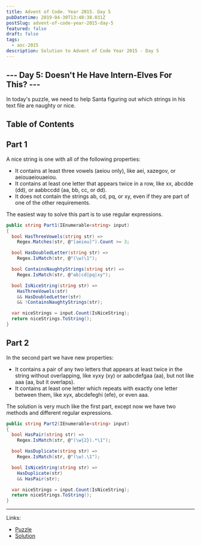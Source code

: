 ```yaml
---
title: Advent of Code. Year 2015. Day 5
pubDatetime: 2019-04-30T13:40:38.031Z
postSlug: advent-of-code-year-2015-day-5
featured: false
draft: false
tags:
  - aoc-2015
description: Solution to Advent of Code Year 2015 - Day 5
---
```


## --- Day 5: Doesn't He Have Intern-Elves For This? ---

In today's puzzle, we need to help Santa figuring out which strings in his text file are naughty or nice.

## Table of Contents

## Part 1

A nice string is one with all of the following properties:

- It contains at least three vowels (aeiou only), like aei, xazegov, or aeiouaeiouaeiou.
- It contains at least one letter that appears twice in a row, like xx, abcdde (dd), or aabbccdd (aa, bb, cc, or dd).
- It does not contain the strings ab, cd, pq, or xy, even if they are part of one of the other requirements.

The easiest way to solve this part is to use regular expressions.

```csharp
public string Part1(IEnumerable<string> input)
{
  bool HasThreeVowels(string str) =>
    Regex.Matches(str, @"[aeiou]").Count >= 3;

  bool HasDoubledLetter(string str) =>
    Regex.IsMatch(str, @"(\w)\1");

  bool ContainsNaughtyStrings(string str) =>
    Regex.IsMatch(str, @"ab|cd|pq|xy");

  bool IsNiceString(string str) =>
    HasThreeVowels(str)
    && HasDoubledLetter(str)
    && !ContainsNaughtyStrings(str);

  var niceStrings = input.Count(IsNiceString);
  return niceStrings.ToString();
}
```

## Part 2

In the second part we have new properties:

- It contains a pair of any two letters that appears at least twice in the string without overlapping, like xyxy (xy) or aabcdefgaa (aa), but not like aaa (aa, but it overlaps).
- It contains at least one letter which repeats with exactly one letter between them, like xyx, abcdefeghi (efe), or even aaa.

The solution is very much like the first part, except now we have two methods and different regular expressions.

```csharp
public string Part2(IEnumerable<string> input)
{
  bool HasPair(string str) =>
    Regex.IsMatch(str, @"(\w{2}).*\1");

  bool HasDuplicate(string str) =>
    Regex.IsMatch(str, @"(\w).\1");

  bool IsNiceString(string str) =>
    HasDuplicate(str)
    && HasPair(str);

  var niceStrings = input.Count(IsNiceString);
  return niceStrings.ToString();
}
```

---

Links:

- [Puzzle](https://adventofcode.com/2015/day/5)
- [Solution](https://github.com/PDmatrix/advent-of-code/tree/master/CSharp/Solutions/2015/5)
